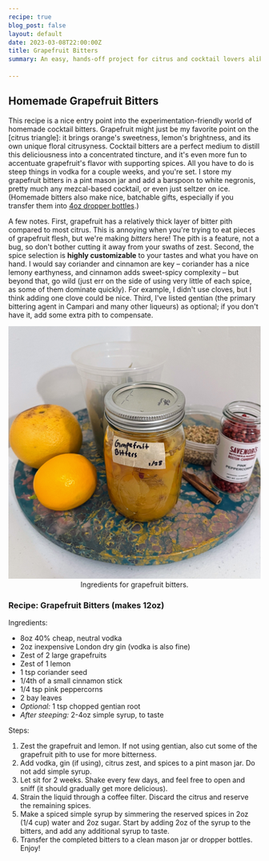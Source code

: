 ```yaml
---
recipe: true
blog_post: false
layout: default
date: 2023-03-08T22:00:00Z
title: Grapefruit Bitters
summary: An easy, hands-off project for citrus and cocktail lovers alike.

---
```


## Homemade Grapefruit Bitters

This recipe is a nice entry point into the experimentation-friendly world of homemade cocktail bitters. Grapefruit might just be my favorite point on the [citrus triangle]: it brings orange's sweetness, lemon's brightness, and its own unique floral citrusyness. Cocktail bitters are a perfect medium to distill this deliciousness into a concentrated tincture, and it's even more fun to accentuate grapefruit's flavor with supporting spices. All you have to do is steep things in vodka for a couple weeks, and you're set. I store my grapefruit bitters in a pint mason jar and add a barspoon to white negronis, pretty much any mezcal-based cocktail, or even just seltzer on ice. (Homemade bitters also make nice, batchable gifts, especially if you transfer them into [4oz dropper bottles](https://www.amazon.com/dp/B08656X5GB).)

A few notes. First, grapefruit has a relatively thick layer of bitter pith compared to most citrus. This is annoying when you're trying to eat pieces of grapefruit flesh, but we're making _bitters_ here! The pith is a feature, not a bug, so don't bother cutting it away from your swaths of zest. Second, the spice selection is **highly customizable** to your tastes and what you have on hand. I would say coriander and cinnamon are key – coriander has a nice lemony earthyness, and cinnamon adds sweet-spicy complexity – but beyond that, go wild (just err on the side of using very little of each spice, as some of them dominate quickly). For example, I didn't use cloves, but I think adding one clove could be nice. Third, I've listed gentian (the primary bittering agent in Campari and many other liqueurs) as optional; if you don't have it, add some extra pith to compensate.

<img class="standard" src="/images/recipes/bitters_ingredients.jpg" alt="Ingredients for grapefruit bitters, including grapefruit, lemon, cinnamon, coriander seed, pink peppercorn, and bay leaf." > 
<center><span style="font-weight: normal;">Ingredients for grapefruit bitters.</span></center>

### Recipe: Grapefruit Bitters (makes 12oz)

Ingredients:
- 8oz 40% cheap, neutral vodka
- 2oz inexpensive London dry gin (vodka is also fine)
- Zest of 2 large grapefruits 
- Zest of 1 lemon
- 1 tsp coriander seed
- 1/4th of a small cinnamon stick
- 1/4 tsp pink peppercorns 
- 2 bay leaves
- _Optional:_ 1 tsp chopped gentian root
- _After steeping:_ 2-4oz simple syrup, to taste  

Steps:
1. Zest the grapefruit and lemon. If not using gentian, also cut some of the grapefruit pith to use for more bitterness.
2. Add vodka, gin (if using), citrus zest, and spices to a pint mason jar. Do not add simple syrup.
3. Let sit for 2 weeks. Shake every few days, and feel free to open and sniff (it should gradually get more delicious).
4. Strain the liquid through a coffee filter. Discard the citrus and reserve the remaining spices.
5. Make a spiced simple syrup by simmering the reserved spices in 2oz (1/4 cup) water and 2oz sugar. Start by adding 2oz of the syrup to the bitters, and add any additional syrup to taste.
6. Transfer the completed bitters to a clean mason jar or dropper bottles. Enjoy!

